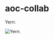 # aoc-collab
Yerrr.

![Yerrr.](http://jewishjournal.com/wp-content/uploads/2018/07/Alexandria_Ocasio-Cortez_official_high-resolution.jpg "Yerrr.")
